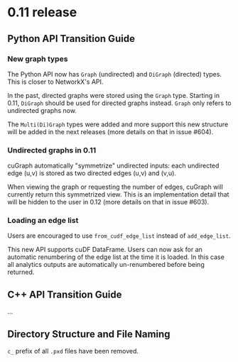 # 0.11 release

## Python API Transition Guide

### New graph types
The Python API now has `Graph` (undirected) and `DiGraph` (directed) types. This is closer to NetworkX's API.

In the past, directed graphs were stored using the `Graph` type. 
Starting in 0.11, `DiGraph` should be used for directed graphs instead. `Graph` only refers to undirected graphs now.

The `Multi(Di)Graph` types were added and more support this new structure will be added in the next releases (more details on that in issue #604).

### Undirected graphs in 0.11
cuGraph automatically "symmetrize" undirected inputs: each undirected edge (u,v) is stored as two directed edges (u,v) and (v,u). 

When viewing the graph or requesting the number of edges, cuGraph will currently return this symmetrized view. 
This is an implementation detail that will be hidden to the user in 0.12 (more details on that in issue #603).  

### Loading an edge list
Users are encouraged to use `from_cudf_edge_list` instead of `add_edge_list`.

This new API supports cuDF DataFrame. Users can now ask for an automatic renumbering of the edge list at the time it is loaded. 
In this case all analytics outputs are automatically un-renumbered before being returned.

## C++ API Transition Guide
...

## Directory Structure and File Naming
`c_` prefix of all `.pxd` files have been removed.
